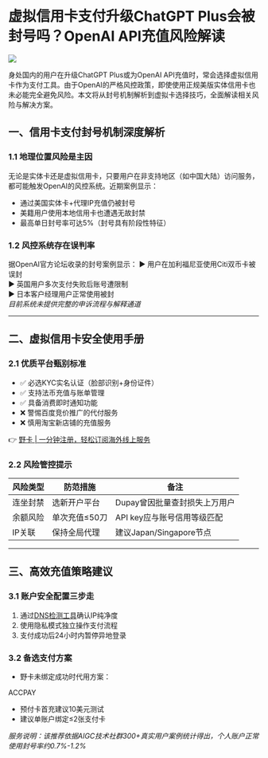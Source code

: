 # 虚拟信用卡支付升级ChatGPT Plus会被封号吗？OpenAI API充值风险解读

![](https://bbtdd.com/wp-content/uploads/img/908126345351.webp)

身处国内的用户在升级ChatGPT Plus或为OpenAI API充值时，常会选择虚拟信用卡作为支付工具。由于OpenAI的严格风控政策，即使使用正规美版实体信用卡也未必能完全避免风险。本文将从封号机制解析到虚拟卡选择技巧，全面解读相关风险与解决方案。

## 一、信用卡支付封号机制深度解析

### 1.1 地理位置风险是主因
无论是实体卡还是虚拟信用卡，只要用户在非支持地区（如中国大陆）访问服务，都可能触发OpenAI的风控系统。近期案例显示：
- 通过美国实体卡+代理IP充值仍被封号
- 美籍用户使用本地信用卡也遭遇无故封禁
- 最高单日封号率可达5%（封号具有阶段性特征）

### 1.2 风控系统存在误判率
据OpenAI官方论坛收录的封号案例显示：
▶️ 用户在加利福尼亚使用Citi双币卡被误封  
▶️ 英国用户多次支付失败后账号遭限制  
▶️ 日本客户经理用户正常使用被封  
*目前系统未提供完整的申诉流程与解释通道*

---

## 二、虚拟信用卡安全使用手册

### 2.1 优质平台甄别标准
- ✅ 必选KYC实名认证（脸部识别+身份证件）
- ✅ 支持法币充值与账单管理
- ✅ 具备消费即时通知功能
- ❌ 警惕百度竞价推广的代付服务
- ❌ 慎用淘宝新店铺的充值服务

👉 [野卡 | 一分钟注册，轻松订阅海外线上服务](https://bbtdd.com/yeka)

### 2.2 风险管控提示
| 风险类型 | 防范措施 | 备注 |
|---------|----------|-----|
| 连坐封禁 | 选新开户平台 | Dupay曾因批量查封损失上万用户 |
| 余额风险 | 单次充值≤50刀 | API key应与账号信用等级匹配 |
| IP关联 | 保持全局代理 | 建议Japan/Singapore节点 |

---

## 三、高效充值策略建议

### 3.1 账户安全配置三步走
1. 通过[DNS检测工具](无链接)确认IP纯净度
2. 使用隐私模式独立操作支付流程
3. 支付成功后24小时内暂停异地登录

### 3.2 备选支付方案
- 野卡未绑定成功时代用方案：

ACCPAY

- 预付卡首充建议10美元测试
- 建议单账户绑定≤2张支付卡

*服务说明：该推荐依据AIGC技术社群300+真实用户案例统计得出，个人账户正常使用封号率约0.7%-1.2%*